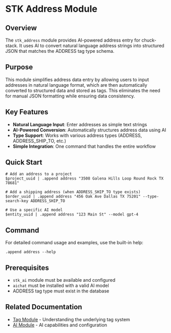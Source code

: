 # STK Address Module

## Overview

The `stk_address` module provides AI-powered address entry for chuck-stack. It uses AI to convert natural language address strings into structured JSON that matches the ADDRESS tag type schema.

## Purpose

This module simplifies address data entry by allowing users to input addresses in natural language format, which are then automatically converted to structured data and stored as tags. This eliminates the need for manual JSON formatting while ensuring data consistency.

## Key Features

- **Natural Language Input**: Enter addresses as simple text strings
- **AI-Powered Conversion**: Automatically structures address data using AI
- **Type Support**: Works with various address types (ADDRESS, ADDRESS_SHIP_TO, etc.)
- **Simple Integration**: One command that handles the entire workflow

## Quick Start

```nushell
# Add an address to a project
$project_uuid | .append address "3508 Galena Hills Loop Round Rock TX 78681"

# Add a shipping address (when ADDRESS_SHIP_TO type exists)
$order_uuid | .append address "456 Oak Ave Dallas TX 75201" --type-search-key ADDRESS_SHIP_TO

# Use a specific AI model
$entity_uuid | .append address "123 Main St" --model gpt-4
```

## Command

For detailed command usage and examples, use the built-in help:

```nushell
.append address --help
```

## Prerequisites

- `stk_ai` module must be available and configured
- `aichat` must be installed with a valid AI model
- ADDRESS tag type must exist in the database

## Related Documentation

- [Tag Module](../stk_tag/README.md) - Understanding the underlying tag system
- [AI Module](../stk_ai/README.md) - AI capabilities and configuration